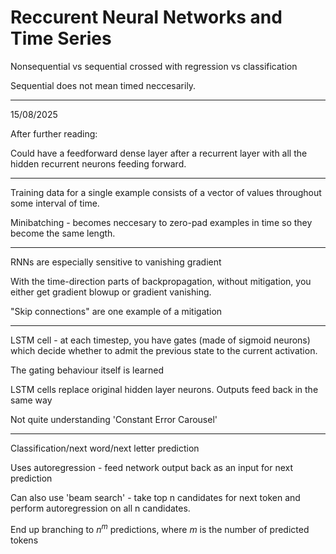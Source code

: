 # Reccurent Neural Networks and Time Series

Nonsequential vs sequential crossed with regression vs classification

Sequential does not mean timed neccesarily.

***

15/08/2025

After further reading:

Could have a feedforward dense layer after a recurrent layer with all the hidden recurrent neurons feeding forward.

***

Training data for a single example consists of a vector of values throughout some interval of time.

Minibatching - becomes neccesary to zero-pad examples in time so they become the same length.

***

RNNs are especially sensitive to vanishing gradient

With the time-direction parts of backpropagation, without mitigation, you either get gradient blowup or gradient vanishing.

"Skip connections" are one example of a mitigation

***

LSTM cell - at each timestep, you have gates (made of sigmoid neurons) which decide whether to admit the previous state to the current activation.

The gating behaviour itself is learned

LSTM cells replace original hidden layer neurons. Outputs feed back in the same way

Not quite understanding 'Constant Error Carousel'

***

Classification/next word/next letter prediction

Uses autoregression - feed network output back as an input for next prediction

Can also use 'beam search' - take top n candidates for next token and perform autoregression on all n candidates.

End up branching to $n^m$ predictions, where $m$ is the number of predicted tokens